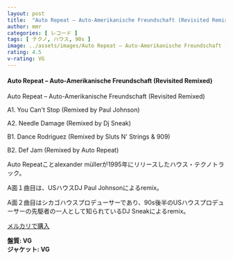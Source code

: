 ```yaml
---
layout: post
title:  "Auto Repeat – Auto-Amerikanische Freundschaft (Revisited Remixed)"
author: mmr
categories: [ レコード ]
tags: [ テクノ, ハウス, 90s ]
image: ../assets/images/Auto Repeat – Auto-Amerikanische Freundschaft (Revisited Remixed).jpg
rating: 4.5
v-rating: VG
---
```


#### Auto Repeat – Auto-Amerikanische Freundschaft (Revisited Remixed)

Auto Repeat – Auto-Amerikanische Freundschaft (Revisited Remixed)

A1. You Can't Stop (Remixed by Paul Johnson)

A2. Needle Damage (Remixed by Dj Sneak)

B1. Dance Rodriguez (Remixed by Sluts N' Strings & 909)

B2. Def Jam (Remixed by Auto Repeat)

Auto Repeatことalexander müllerが1995年にリリースしたハウス・テクノトラック。

A面１曲目は、USハウスDJ Paul Johnsonによるremix。

A面２曲目はシカゴハウスプロデューサーであり、90s後半のUSハウスプロデューサーの先駆者の一人として知られているDJ Sneakによるremix。

[メルカリで購入](https://jp.mercari.com/item/m18779388918?afid=6142608987)

<div class="mt-4 mb-4 d-flex align-items-center">
<strong class="mr-1">盤質: VG</strong>
</div>
<div class="mt-4 mb-4 d-flex align-items-center">
<strong class="mr-1">ジャケット: VG</strong>
</div>
